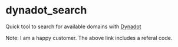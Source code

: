 # dynadot_search
Quick tool to search for available domains with [Dynadot](http://www.dynadot.com/?s6r7B7O6T7p7l7r8y)

Note: I am a happy customer.  The above link includes a referal code.
